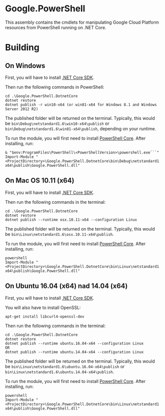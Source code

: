 # Google.PowerShell

This assembly contains the cmdlets for manipulating Google Cloud Platform resources from PowerShell running on .NET Core.

# Building

## On Windows

First, you will have to install [.NET Core SDK](https://www.microsoft.com/net/core#windows).

Then run the following commands in PowerShell:

```
cd .\Google.PowerShell.DotnetCore
dotnet restore
dotnet publish -r win10-x64 (or win81-x64 for Windows 8.1 and Windows Server 2012 R2)
```

The published folder will be returned on the terminal. Typically, this would be ```bin\Debug\netstandard1.6\win10-x64\publish``` or ```bin\Debug\netstandard1.6\win81-x64\publish```, depending on your runtime.

To run the module, you will first need to install [PowerShell Core](https://github.com/PowerShell/PowerShell/blob/master/docs/installation/windows.md#msi). After installing, run:
```
& "$env:ProgramFiles\PowerShell\<PowerShellVersion>\powershell.exe```"
Import-Module "<ProjectDirectory>\Google.PowerShell.DotnetCore\bin\Debug\netstandard1.6\win10-x64\publish\Google.PowerShell.dll"
```

## On Mac OS 10.11 (x64)
First, you will have to install [.NET Core SDK](https://www.microsoft.com/net/core#macos).

Then run the following commands in the terminal:
```
cd .\Google.PowerShell.DotnetCore
dotnet restore
dotnet publish --runtime osx.10.11-x64 --configuration Linux
```

The published folder will be returned on the terminal. Typically, this would be ```bin\Linux\netstandard1.6\osx.10.11-x64\publish```.

To run the module, you will first need to install [PowerShell Core](https://github.com/PowerShell/PowerShell/blob/master/docs/installation/linux.md#macos-1011). After installing, run:
```
powershell
Import-Module "<ProjectDirectory>\Google.PowerShell.DotnetCore\bin\Linux\netstandard1.6\win10-x64\publish\Google.PowerShell.dll"
```

## On Ubuntu 16.04 (x64) nad 14.04 (x64)
First, you will have to install [.NET Core SDK](https://www.microsoft.com/net/core#ubuntu).

You will also have to install OpenSSL:

```apt-get install libcurl4-openssl-dev```

Then run the following commands in the terminal:
```
cd .\Google.PowerShell.DotnetCore
dotnet restore
dotnet publish --runtime ubuntu.16.04-x64 --configuration Linux
OR
dotnet publish --runtime ubuntu.14.04-x64 --configuration Linux
```

The published folder will be returned on the terminal. Typically, this would be ```bin\Linux\netstandard1.6\ubuntu.16.04-x64\publish``` or ```bin\Linux\netstandard1.6\ubuntu.14.04-x64\publish```.

To run the module, you will first need to install [PowerShell Core](https://github.com/PowerShell/PowerShell/blob/master/docs/installation/linux.md#ubuntu-1604). After installing, run:
```
powershell
Import-Module "<ProjectDirectory>\Google.PowerShell.DotnetCore\bin\Linux\netstandard1.6\ubuntu.16.04-x64\publish\Google.PowerShell.dll"
```
